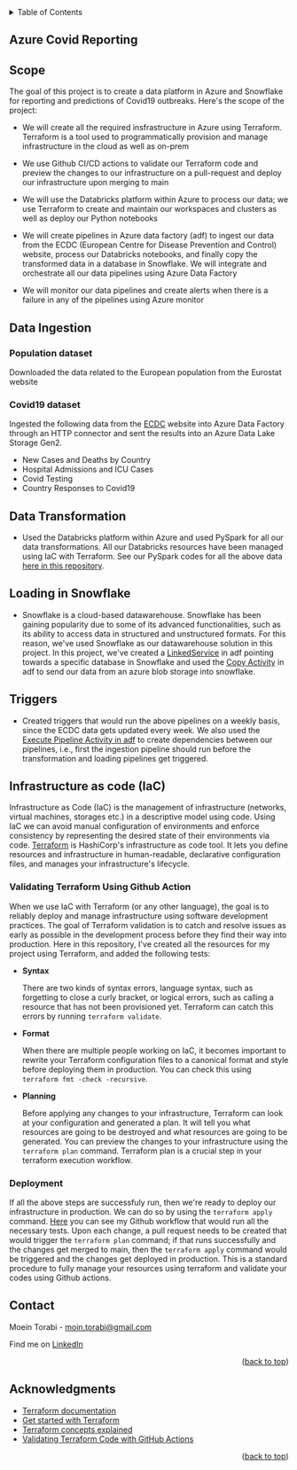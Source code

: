 <details>
  <summary>Table of Contents</summary>
  <ol>
    <ul>
     <li><a href="#azure-covid-reporting">Azure Covid Reporting</a></li>
     <li><a href="#scope">Scope</a></li>
     <li>
        <a href="#Data-Ingestion">Data Ingestion</a>
         <ul>
          <li><a href="#Population-dataset">Population dataset</a></li>
          <li><a href="#Covid19-dataset">Covid19 dataset</a></li>
         </ul>
     </li>
     <li><a href="#Data-Transformation">Data Transformation</a></li>
     <li><a href="#Loading-in-Snowflake">Data Transformation</a></li>
     <li><a href="#Triggers">Data Transformation</a></li>
     <li>
        <a href="#infrastructure-as-code (IaC)">Infrastructure as code (IaC)</a>
         <ul>
          <li><a href="#Validating Terraform Using Github Action">Validating Terraform Using Github Action</a></li>
          <li><a href="#deployment">Deployment</a></li>
        </ul>
    </li>
         </ul>
    <ul>
     <li><a href="#contact">Contact</a></li>
     <li><a href="#acknowledgments">Acknowledgments</a></li>
    </ul>
  </ol>
</details>


## Azure Covid Reporting

## Scope

The goal of this project is to create a data platform in Azure and Snowflake for reporting and predictions of Covid19 outbreaks. Here's the scope of the project:

- We will create all the required insfrastructure in Azure using Terraform. Terraform is a tool used to programmatically provision and manage infrastructure in the cloud as well as on-prem

- We use Github CI/CD actions to validate our Terraform code and preview the changes to our infrastructure on a pull-request and deploy our infrastructure upon merging to main

- We will use the Databricks platform within Azure to process our data; we use Terraform to create and maintain our workspaces and clusters as well as deploy our Python notebooks

- We will create pipelines in Azure data factory (adf) to ingest our data from the ECDC (European Centre for Disease Prevention and Control) website, process our Databricks notebooks, and finally copy the transformed data in a database in Snowflake. We will integrate and orchestrate all our data pipelines using Azure Data Factory

- We will monitor our data pipelines and create alerts when there is a failure in any of the pipelines using Azure monitor

## Data Ingestion

### Population dataset

Downloaded the data related to the European population from the Eurostat website

### Covid19 dataset

Ingested the following data from the [ECDC](https://www.ecdc.europa.eu/en/covid-19/data) website into Azure Data Factory through an HTTP connector and sent the results into an Azure Data Lake Storage Gen2.  

- New Cases and Deaths by Country 
- Hospital Admissions and ICU Cases
- Covid Testing 
- Country Responses to Covid19

## Data Transformation

- Used the Databricks platform within Azure and used PySpark for all our data transformations. All our Databricks resources have been managed using IaC with Terraform. See our PySpark codes for all the above data [here in this repository](https://github.com/MoeinT/azure-covid-project/tree/main/scripts).

## Loading in Snowflake

- Snowflake is a cloud-based datawarehouse. Snowflake has been gaining popularity due to some of its advanced functionalities, such as its ability to access data in structured and unstructured formats. For this reason, we've used Snowflake as our datawarehouse solution in this project. In this project, we've created a [LinkedService](https://docs.microsoft.com/en-us/azure/data-factory/connector-snowflake?tabs=data-factory) in adf pointing towards a specific database in Snowflake and used the [Copy Activity](https://docs.microsoft.com/en-us/azure/data-factory/copy-activity-overview) in adf to send our data from an azure blob storage into snowflake.

## Triggers 

- Created triggers that would run the above pipelines on a weekly basis, since the ECDC data gets updated every week. We also used the [Execute Pipeline Activity in adf](https://docs.microsoft.com/en-us/azure/data-factory/control-flow-execute-pipeline-activity) to create dependencies between our pipelines, i.e., first the ingestion pipeline should run before the transformation and loading pipelines get triggered. 

## Infrastructure as code (IaC)

Infrastructure as Code (IaC) is the management of infrastructure (networks, virtual machines, storages etc.) in a descriptive model using code. Using IaC we can avoid manual configuration of environments and enforce consistency by representing the desired state of their environments via code. [Terraform](https://learn.hashicorp.com/tutorials/terraform/infrastructure-as-code) is HashiCorp's infrastructure as code tool. It lets you define resources and infrastructure in human-readable, declarative configuration files, and manages your infrastructure's lifecycle.

### Validating Terraform Using Github Action
When we use IaC with Terraform (or any other language), the goal is to reliably deploy and manage infrastructure using software development practices. The goal of Terraform validation is to catch and resolve issues as early as possible in the development process before they find their way into production. Here in this repository, I've created all the resources for my project using Terraform, and added the following tests: 

- **Syntax**

    There are two kinds of syntax errors, language syntax, such as forgetting to close a curly bracket, or logical errors, such as calling a resource that has not been provisioned yet. Terraform can catch this errors by running ```terraform validate```.
- **Format**

    When there are multiple people working on IaC, it becomes important to rewrite your Terraform configuration files to a canonical format and style before deploying them in production. You can check this using ```terraform fmt -check -recursive```. 
- **Planning**

    Before applying any changes to your infrastructure, Terraform can look at your configuration and generated a plan. It will tell you what resources are going to be destroyed and what resources are going to be generated. You can preview the changes to your infrastructure using the ```terraform plan``` command. Terraform plan is a crucial step in your terraform execution workflow. 
    
### Deployment 
If all the above steps are successfuly run, then we're ready to deploy our infrastructure in production. We can do so by using the ```terraform apply``` command. [Here](https://github.com/MoeinT/azure-covid-project/blob/feat/terraform_actions/.github/workflows/terraform.yaml) you can see my Github workflow that would run all the necessary tests. Upon each change, a pull request needs to be created that would trigger the ```terraform plan``` command; if that runs successfully and the changes get merged to main, then the ```terraform apply``` command would be triggered and the changes get deployed in production. This is a standard procedure to fully manage your resources using terraform and validate your codes using Github actions. 


## Contact
Moein Torabi - moin.torabi@gmail.com 

Find me on [LinkedIn](https://www.linkedin.com/in/moein-torabi-5339b288/)
<p align="right">(<a href="#top">back to top</a>)</p>

## Acknowledgments
* [Terraform documentation](https://www.terraform.io/docs)
* [Get started with Terraform](https://learn.hashicorp.com/terraform)
* [Terraform concepts explained](https://www.youtube.com/watch?v=l5k1ai_GBDE)
* [Validating Terraform Code with GitHub Actions](https://www.youtube.com/watch?v=2Zwrtn-QPk0)
<p align="right">(<a href="#top">back to top</a>)</p>



[linkedin-shield]: https://img.shields.io/badge/-LinkedIn-black.svg?style=for-the-badge&logo=linkedin&colorB=555
[linkedin-url]: https://www.linkedin.com/in/moein-torabi-5339b288/